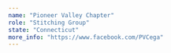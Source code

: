 ```yaml
---
name: "Pioneer Valley Chapter"
role: "Stitching Group"
state: "Connecticut"
more_info: "https://www.facebook.com/PVCega"
---
```

